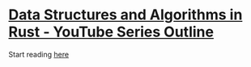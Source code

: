 # [Data Structures and Algorithms in Rust - YouTube Series Outline](https://www.youtube.com/playlist?list=PLl0-VFGqwyIvRpNnBcypGKITG2gRip1QD)

Start reading [here](https://thatguyjamal.github.io/Learn-Data-Structures-and-Algorithms/)
